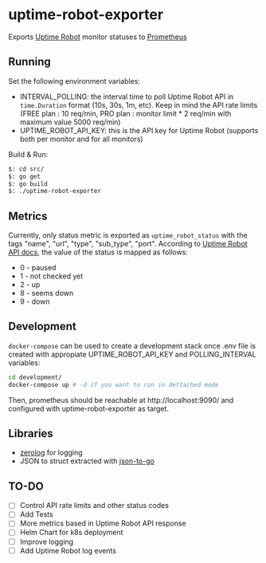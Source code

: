 # uptime-robot-exporter
Exports [Uptime Robot](https://uptimerobot.com/) monitor statuses to [Prometheus](https://prometheus.io/)

## Running

Set the following environment variables:
- INTERVAL_POLLING: the interval time to poll Uptime Robot API in `time.Duration` format (10s, 30s, 1m, etc). Keep in mind the API rate limits (FREE plan : 10 req/min, PRO plan : monitor limit * 2 req/min with maximum value 5000 req/min)
- UPTIME_ROBOT_API_KEY: this is the API key for Uptime Robot (supports both per monitor and for all monitors)

Build & Run:
```bash
$: cd src/
$: go get
$: go build
$: ./uptime-robot-exporter
```

## Metrics

Currently, only status metric is exported as `uptime_robot_status` with the tags "name", "url", "type", "sub_type", "port".
According to [Uptime Robot API docs](https://uptimerobot.com/api/), the value of the status is mapped as follows:	
- 0 - paused
- 1 - not checked yet
- 2 - up
- 8 - seems down
- 9 - down

## Development

`docker-compose` can be used to create a development stack once .env file is created with appropiate UPTIME_ROBOT_API_KEY and POLLING_INTERVAL variables:

```bash
cd development/
docker-compose up # -d if you want to run in dettached mode
```

Then, prometheus should be reachable at http://localhost:9090/ and configured with uptime-robot-exporter as target.

## Libraries

- [zerolog](https://github.com/rs/zerolog) for logging
- JSON to struct extracted with [json-to-go](https://mholt.github.io/json-to-go/)

## TO-DO

- [ ] Control API rate limits and other status codes
- [ ] Add Tests
- [ ] More metrics based in Uptime Robot API response
- [ ] Helm Chart for k8s deployment
- [ ] Improve logging
- [ ] Add Uptime Robot log events
